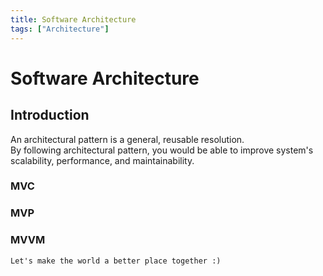 ```yaml
---
title: Software Architecture
tags: ["Architecture"]
---
```


# Software Architecture

## Introduction
An architectural pattern is a general, reusable resolution.<br>
By following architectural pattern, you would be able to improve system's scalability, performance, and maintainability.


### MVC
### MVP
### MVVM


```
Let's make the world a better place together :)
```

